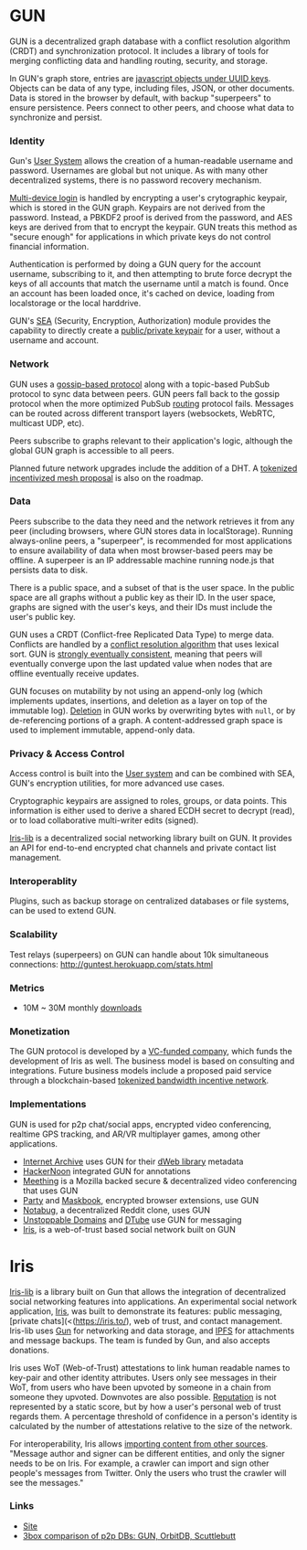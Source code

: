 # GUN

GUN is a decentralized graph database with a conflict resolution algorithm (CRDT) and synchronization protocol. It includes a library of tools for merging conflicting data and handling routing, security, and storage.

In GUN's graph store, entries are [javascript objects under UUID keys](https://gun.eco/docs/Porting-GUN). Objects can be data of any type, including files, JSON, or other documents. Data is stored in the browser by default, with backup "superpeers" to ensure persistence. Peers connect to other peers, and choose what data to synchronize and persist.

### Identity

Gun's [User System](https://gun.eco/docs/Auth) allows the creation of a human-readable username and password. Usernames are global but not unique. As with many other decentralized systems, there is no password recovery mechanism.

[Multi-device login](https://gun.eco/docs/Auth) is handled by encrypting a user's crytographic keypair, which is stored in the GUN graph. Keypairs are not derived from the password. Instead, a PBKDF2 proof is derived from the password, and AES keys are derived from that to encrypt the keypair. GUN treats this method as "secure enough" for applications in which private keys do not control financial information.

Authentication is performed by doing a GUN query for the account username, subscribing to it, and then attempting to brute force decrypt the keys of all accounts that match the username until a match is found. Once an account has been loaded once, it's cached on device, loading from localstorage or the local harddrive.

GUN's [SEA](https://gun.eco/docs/SEA) (Security, Encryption, Authorization) module provides the capability to directly create a [public/private keypair](https://gun.eco/docs/SEA) for a user, without a username and account.

### Network

GUN uses a [gossip-based protocol](https://gun.eco/docs/DAM) along with a topic-based PubSub protocol to sync data between peers. GUN peers fall back to the gossip protocol when the more optimized PubSub [routing](https://gun.eco/docs/Routing) protocol fails. Messages can be routed across different transport layers (websockets, WebRTC, multicast UDP, etc).

Peers subscribe to graphs relevant to their application's logic, although the global GUN graph is accessible to all peers.

Planned future network upgrades include the addition of a DHT. A [tokenized incentivized mesh proposal](https://web.stanford.edu/~nadal/A-Decentralized-Data-Synchronization-Protocol.pdf) is also on the roadmap.

### Data

Peers subscribe to the data they need and the network retrieves it from any peer (including browsers, where GUN stores data in localStorage). Running always-online peers, a "superpeer", is recommended for most applications to ensure availability of data when most browser-based peers may be offline. A superpeer is an IP addressable machine running node.js that persists data to disk.

There is a public space, and a subset of that is the user space. In the public space are all graphs without a public key as their ID. In the user space, graphs are signed with the user's keys, and their IDs must include the user's public key.

GUN uses a CRDT (Conflict-free Replicated Data Type) to merge data. Conflicts are handled by a [conflict resolution algorithm](https://gun.eco/docs/Conflict-Resolution-with-Guns) that uses lexical sort. GUN is [strongly eventually consistent](https://pages.lip6.fr/Marc.Shapiro/slides/CRDTs%20Google%20Zurich-2011-09.pdf), meaning that peers will eventually converge upon the last updated value when nodes that are offline eventually receive updates.

GUN focuses on mutability by not using an append-only log (which implements updates, insertions, and deletion as a layer on top of the immutable log). [Deletion](https://stackoverflow.com/questions/37758618/how-to-delete-data-in-gun-db) in GUN works by overwriting bytes with `null`, or by de-referencing portions of a graph. A content-addressed graph space is used to implement immutable, append-only data.

### Privacy & Access Control

Access control is built into the [User system](https://gun.eco/docs/Auth) and can be combined with SEA, GUN's encryption utilities, for more advanced use cases.

Cryptographic keypairs are assigned to roles, groups, or data points. This information is either used to derive a shared ECDH secret to decrypt (read), or to load collaborative multi-writer edits (signed).

[Iris-lib](https://github.com/irislib/iris-lib) is a decentralized social networking library built on GUN. It provides an API for end-to-end encrypted chat channels and private contact list management.

### Interoperablity

Plugins, such as backup storage on centralized databases or file systems, can be used to extend GUN.

### Scalability

Test relays (superpeers) on GUN can handle about 10k simultaneous connections: http://guntest.herokuapp.com/stats.html

### Metrics

- 10M ~ 30M monthly [downloads](https://www.jsdelivr.com/package/npm/gun)

### Monetization

The GUN protocol is developed by a [VC-funded company](https://era.eco/#step1), which funds the development of Iris as well. The business model is based on consulting and integrations. Future business models include a proposed paid service through a blockchain-based [tokenized bandwidth incentive network](https://web.stanford.edu/~nadal/A-Decentralized-Data-Synchronization-Protocol.pdf).

### Implementations

GUN is used for p2p chat/social apps, encrypted video conferencing, realtime GPS tracking, and AR/VR multiplayer games, among other applications.

- [Internet Archive](https://news.ycombinator.com/item?id=17685682) uses GUN for their [dWeb library](https://github.com/internetarchive/dweb-transports) metadata
- [HackerNoon](https://hackernoon.com/state-of-hacker-noon-2019-2020-8w1ls3axx) integrated GUN for annotations
- [Meething](https://meething.space/) is a Mozilla backed secure & decentralized video conferencing that uses GUN
- [Party](https://party.lol/) and [Maskbook](https://maskbook.com/), encrypted browser extensions, use GUN
- [Notabug](https://notabug.io/t/notabug/comments/59382d2a08b7d7073415b5b6ae29dfe617690d74/welcome-to-notabug), a decentralized Reddit clone, uses GUN
- [Unstoppable Domains](https://unstoppabledomains.com/chat) and [DTube](https://d.tube/) use GUN for messaging
- [Iris](https://irislib.github.io/), is a web-of-trust based social network built on GUN

# Iris

[Iris-lib](https://github.com/irislib/iris-lib) is a library built on Gun that allows the integration of decentralized social networking features into applications. An experimental social network application, [Iris](https://github.com/irislib/iris), was built to demonstrate its features: public messaging, [private chats](<(https://iris.to/), web of trust, and contact management. Iris-lib uses [Gun](../proocols/gun.md) for networking and data storage, and [IPFS](../protocols/ipfs.md) for attachments and message backups. The team is funded by Gun, and also accepts donations.

Iris uses WoT (Web-of-Trust) attestations to link human readable names to key-pair and other identity attributes. Users only see messages in their WoT, from users who have been upvoted by someone in a chain from someone they upvoted. Downvotes are also possible. [Reputation](https://medium.com/@mmalmi/learning-to-trust-strangers-167b652a654f) is not represented by a static score, but by how a user's personal web of trust regards them. A percentage threshold of confidence in a person's identity is calculated by the number of attestations relative to the size of the network.

For interoperability, Iris allows [importing content from other sources](https://porter.io/github.com/irislib/iris). "Message author and signer can be different entities, and only the signer needs to be on Iris. For example, a crawler can import and sign other people's messages from Twitter. Only the users who trust the crawler will see the messages."

### Links

- [Site](gun.eco)
- [3box comparison of p2p DBs: GUN, OrbitDB, Scuttlebutt](https://medium.com/3box/3box-research-comparing-distributed-databases-gun-orbitdb-and-scuttlebutt-2e3b5da34ef3)
